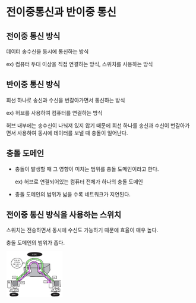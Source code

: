 # 전이중통신과 반이중 통신

## 전이중 통신 방식

데이터 송수신을 동시에 통신하는 방식

ex) 컴퓨터 두대 이상을 직접 연결하는 방식, 스위치를 사용하는 방식

## 반이중 통신 방식

회선 하나로 송신과 수신을 번갈아가면서 통신하는 방식

ex) 허브를 사용하여 컴퓨터를 연결하는 방식

허브 내부에는 송수신이 나눠져 있지 않기 때문에 회선 하나를 송신과 수신이 번갈아가면서 사용하여 동시에 데이터를 보낼 때 충돌이 일어난다.

## 충돌 도메인

- 충돌이 발생할 때 그 영향이 미치는 범위를 충돌 도메인이라고 한다.
    
    ex) 허브로 연결되어있는 컴퓨터 전체가 하나의 충돌 도메인
    
- 충돌 도메인의 범위가 넓을 수록 네트워크가 지연된다.

## 전이중 통신 방식을 사용하는 스위치

스위치는 전송하면서 동시에 수신도 가능하기 때문에 효율이 매우 높다.

충돌 도메인의 범위가 좁다.

<img src="img/전이중통신.png" width="30%" height="30%">
